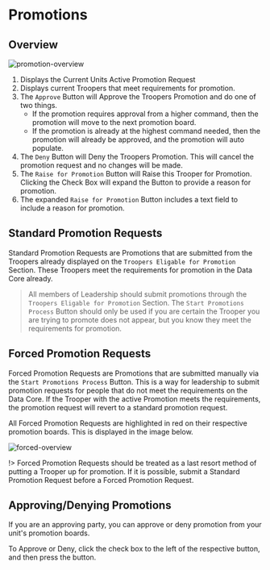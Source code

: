 <!-- docs/leadership/promotions.md -->
# Promotions

## Overview

![promotion-overview](../_media/promotions/promotion-overview.png)

1. Displays the Current Units Active Promotion Request
2. Displays current Troopers that meet requirements for promotion.
3. The `Approve` Button will Approve the Troopers Promotion and do one of two things.
    - If the promotion requires approval from a higher command, then the promotion will move to the next promotion board.
    - If the promotion is already at the highest command needed, then the promotion will already be approved, and the promotion will auto populate.
4. The `Deny` Button will Deny the Troopers Promotion. This will cancel the promotion request and no changes will be made.
5. The `Raise for Promotion` Button will Raise this Trooper for Promotion. Clicking the Check Box will expand the Button to provide a reason for promotion.
6. The expanded `Raise for Promotion` Button includes a text field to include a reason for promotion.
 
## Standard Promotion Requests

Standard Promotion Requests are Promotions that are submitted from the Troopers already displayed on the `Troopers Eligable for Promotion` Section. These Troopers meet the requirements for promotion in the Data Core already. 

> All members of Leadership should submit promotions through the `Troopers Eligable for Promotion` Section. The `Start Promotions Process` Button should only be used if you are certain the Trooper you are trying to promote does not appear, but you know they meet the requirements for promotion.

## Forced Promotion Requests

Forced Promotion Requests are Promotions that are submitted manually via the `Start Promotions Process` Button. This is a way for leadership to submit promotion requests for people that do not meet the requirements on the Data Core. If the Trooper with the active Promotion meets the requirements, the promotion request will revert to a standard promotion request.

All Forced Promotion Requests are highlighted in red on their respective promotion boards. This is displayed in the image below.

![forced-overview](../_media/promotions/forced-overview.png)

!> Forced Promotion Requests should be treated as a last resort method of putting a Trooper up for promotion. If it is possible, submit a Standard Promotion Request before a Forced Promotion Request.

## Approving/Denying Promotions

If you are an approving party, you can approve or deny promotion from your unit's promotion boards.

To Approve or Deny, click the check box to the left of the respective button, and then press the button.